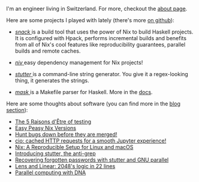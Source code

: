 I'm an engineer living in Switzerland. For more, checkout the [about
page](/about.html).

Here are some projects I played with lately (there's more [on
github](http://github.com/nmattia)):

 * [*snack* <i class="fa fa-github"></i>](http://github.com/nmattia/snack)
   is a build tool that uses the power of Nix to build Haskell projects. It is
   configured with Hpack, performs incremental builds and benefits from all of
   Nix's cool features like reproducibility guarantees, parallel builds and
   remote caches.

 * [*niv* <i class="fa fa-github"></i>](http://github.com/nmattia/niv)
    easy dependency management for Nix projects!

 * [*stutter* <i class="fa fa-github"></i>](http://github.com/nmattia/stutter)
   is a command-line string generator. You give it a regex-looking thing, it
   generates the strings.

 * [*mask* <i class="fa fa-github"></i>](http://github.com/nmattia/mask) is a
   Makefile parser for Haskell. More in the
   [docs](http://nmattia.github.io/mask/).

Here are some thoughts about software (you can find more in the [blog
section](/blog.html)):

 * [The 5 Raisons d'Être of testing](posts/2019-01-22-the-5-raisons-detre-of-testing.html)
 * [Easy Peasy Nix Versions](posts/2019-01-15-easy-peasy-nix-versions.html)
 * [Hunt bugs down before they are merged!](posts/2019-01-08-hunt-bugs-down-before-they-are-merged.html)
 * [cio: cached HTTP requests for a smooth Jupyter experience!](posts/2018-08-21-cio-cached-http-requests-jupyter.html)
 * [Nix: A Reproducible Setup for Linux and macOS](posts/2018-03-21-nix-reproducible-setup-linux-macos.html)
 * [Introducing stutter, the anti-grep](posts/2017-05-01-release-stutter.html)
 * [Recovering forgotten passwords with stutter and GNU parallel](posts/2017-03-05-crack-luks-stutter-gnu-parallel.html)
 * [Lens and Linear: 2048's logic in 22 lines](posts/2016-08-19-lens-linear-2048.html)
 * [Parallel computing with DNA](posts/2015-04-20-parallel-dna.html)
